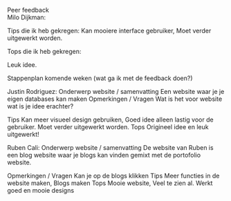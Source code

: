 Peer feedback  
Milo Dijkman:

Tips die ik heb gekregen:  Kan mooiere interface gebruiker, Moet verder uitgewerkt worden.

Tops die ik heb gekregen:

Leuk idee.

  Stappenplan komende weken (wat ga ik met de feedback doen?)  

Justin Rodriguez:
Onderwerp website / samenvatting 
Een website waar je je eigen databases kan maken
 Opmerkingen / Vragen 
Wat is het voor website wat is je idee erachter?

Tips 
Kan meer visueel design gebruiken, Goed idee alleen lastig voor de gebruiker. Moet verder uitgewerkt worden.
 Tops 
Origineel idee en leuk uitgewerkt!

 
Ruben Cali:
Onderwerp website / samenvatting  De website van Ruben is een blog website waar je blogs kan vinden gemixt met de portofolio website.

Opmerkingen / Vragen 
Kan je op de blogs klikken
 Tips 
Meer functies in de website maken, Blogs maken
 Tops 
Mooie website, Veel te zien al. Werkt goed en mooie designs
